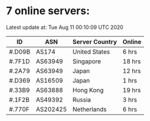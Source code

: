 # 7 online servers:

Latest update at: Tue Aug 11 00:10:09 UTC 2020

| ID | ASN | Server Country | Online |
| -- | --- | -------------- | ------ |
| #.D09B | AS174 | United States | 6 hrs |
| #.7F1D | AS63949 | Singapore | 18 hrs |
| #.2A79 | AS63949 | Japan | 12 hrs |
| #.D369 | AS16509 | Japan | 1 hrs |
| #.33B9 | AS63888 | Hong Kong | 19 hrs |
| #.1F2B | AS49392 | Russia | 3 hrs |
| #.770F | AS202425 | Netherlands | 6 hrs |

